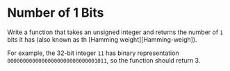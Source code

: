 # Number of 1 Bits

Write a function that takes an unsigned integer and returns the number of `1` bits it has (also known as th [Hamming weight][Hamming-weigh]).

For example, the 32-bit integer `11` has binary representation `00000000000000000000000000001011`, so the function should return 3.


[Hamming-weight]: http://en.wikipedia.org/wiki/Hamming_weight
